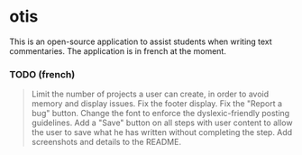 # otis

This is an open-source application to assist students when writing text commentaries. The application is in french at the moment.



### TODO (french)
> Limit the number of projects a user can create, in order to avoid memory and display issues.
> Fix the footer display.
> Fix the "Report a bug" button.
> Change the font to enforce the dyslexic-friendly posting guidelines.
> Add a "Save" button on all steps with user content to allow the user to save what he has written without completing the step.
> Add screenshots and details to the README.
